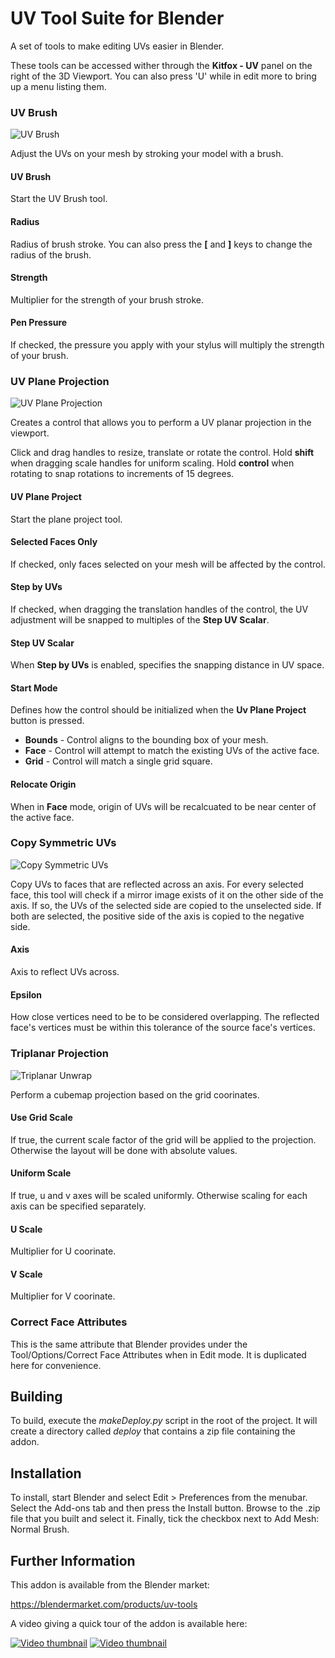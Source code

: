 # UV Tool Suite for Blender

A set of tools to make editing UVs easier in Blender.

These tools can be accessed wither through the **Kitfox - UV** panel on the right of the 3D Viewport.  You can also press 'U' while in edit more to bring up a menu listing them.

### UV Brush

![UV Brush](doc/image/uvBrush.png)

Adjust the UVs on your mesh by stroking your model with a brush.


#### UV Brush
Start the UV Brush tool.

#### Radius
Radius of brush stroke.  You can also press the **[** and **]** keys to change the radius of the brush.

#### Strength
Multiplier for the strength of your brush stroke.

#### Pen Pressure
If checked, the pressure you apply with your stylus will multiply the strength of your brush.




### UV Plane Projection

![UV Plane Projection](doc/image/uvPlanarProjection.png)

Creates a control that allows you to perform a UV planar projection in the viewport.

Click and drag handles to resize, translate or rotate the control.  Hold **shift** when dragging scale handles for uniform scaling.  Hold **control** when rotating to snap rotations to increments of 15 degrees.


#### UV Plane Project
Start the plane project tool.

#### Selected Faces Only
If checked, only faces selected on your mesh will be affected by the control.

#### Step by UVs
If checked, when dragging the translation handles of the control, the UV adjustment will be snapped to multiples of the **Step UV Scalar**.

#### Step UV Scalar
When **Step by UVs** is enabled, specifies the snapping distance in UV space.


#### Start Mode
Defines how the control should be initialized when the **Uv Plane Project** button is pressed.

- **Bounds** - Control aligns to the bounding box of your mesh.
- **Face** - Control will attempt to match the existing UVs of the active face.
- **Grid** - Control will match a single grid square.

#### Relocate Origin
When in **Face** mode, origin of UVs will be recalcuated to be near center of the active face.




### Copy Symmetric UVs

![Copy Symmetric UVs](doc/image/copySymmetricUvs.png)

Copy UVs to faces that are reflected across an axis.  For every selected face, this tool will check if a mirror image exists of it on the other side of the axis.  If so, the UVs of the selected side are copied to the unselected side.  If both are selected, the positive side of the axis is copied to the negative side.

#### Axis
Axis to reflect UVs across.

#### Epsilon
How close vertices need to be to be considered overlapping.  The reflected face's vertices must be within this tolerance of the source face's vertices.




### Triplanar Projection

![Triplanar Unwrap](doc/image/triplanarUnwrap.png)

Perform a cubemap projection based on the grid coorinates.

#### Use Grid Scale
If true, the current scale factor of the grid will be applied to the projection.  Otherwise the layout will be done with absolute values.

#### Uniform Scale
If true, u and v axes will be scaled uniformly.  Otherwise scaling for each axis can be specified separately.

#### U Scale
Multiplier for U coorinate.

#### V Scale
Multiplier for V coorinate.


### Correct Face Attributes

This is the same attribute that Blender provides under the Tool/Options/Correct Face Attributes when in Edit mode.  It is duplicated here for convenience.




## Building

To build, execute the *makeDeploy.py* script in the root of the project.  It will create a directory called *deploy* that contains a zip file containing the addon.

## Installation

To install, start Blender and select Edit > Preferences from the menubar.  Select the Add-ons tab and then press the Install button.  Browse to the .zip file that you built and select it.  Finally, tick the checkbox next to Add Mesh: Normal Brush.

## Further Information

This addon is available from the Blender market:

https://blendermarket.com/products/uv-tools


A video giving a quick tour of the addon is available here:

[![Video thumbnail](https://img.youtube.com/vi/bnz31KJJITc/0.jpg)](https://youtu.be/bnz31KJJITc)
[![Video thumbnail](https://img.youtube.com/vi/hsBdzfSci8k/0.jpg)](https://youtu.be/hsBdzfSci8k)


